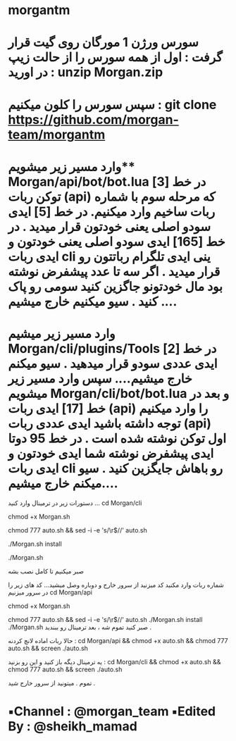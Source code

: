 # morgantm

سورس ورژن 1 مورگان روی گیت قرار گرفت
:
اول از همه سورس را از حالت زیپ در اورید :
unzip Morgan.zip
======================
 سپس سورس را کلون میکنیم :
git clone https://github.com/morgan-team/morgantm
======================
 وارد مسیر زیر میشویم**
Morgan/api/bot/bot.lua
در خط [3] توکن ربات (api) که مرحله سوم با شماره ربات ساخیم وارد میکنیم.
در خط [5] ایدی سودو اصلی یعنی خودتون قرار میدید .
در خط [165] ایدی سودو اصلی یعنی خودتون و ایدی ربات cli ینی ایدی تلگرام رباتتون رو قرار میدید . اگر سه تا عدد پیشفرض نوشته بود مال خودتونو جاگزین کنید سومی رو پاک کنید .
سیو میکنیم‌ خارج میشیم‌ ....
======================
 وارد مسیر زیر میشیم‌
Morgan/cli/plugins/Tools
در خط [2] ایدی عددی سودو قرار میدهید .
سیو میکنم‌ خارج میشیم‌....
سپس وارد مسیر زیر میشویم 
Morgan/cli/bot/bot.lua
و بعد در خط [17] ایدی ربات (api) را وارد میکنیم توجه داشته باشید ایدی عددی ربات (api) اول توکن نوشته شده است .
در خط 95 دوتا ایدی پیشفرض نوشته شما ایدی خودتون و ایدی ربات cli رو باهاش جایگزین کنید .
سیو میکنم‌ خارج میشیم‌....
======================
 دستورات زیر در ترمینال وارد کنید ...
cd Morgan/cli

chmod +x Morgan.sh

chmod 777 auto.sh && sed -i -e 's/\r$//' auto.sh

./Morgan.sh install 

 ./Morgan.sh

صبر میکنیم تا کامل نصب بشه 

شماره ربات وارد مکنید کد میزنید‌
از سرور خارج و دوباره وصل میشید...
کد های زیر را در سرور میزنیم 
cd Morgan/api

chmod +x Morgan.sh

chmod 777 auto.sh && sed -i -e 's/\r$//' auto.sh
./Morgan.sh install
./Morgan.sh
صبر کنید تموم شه ، بعد ترمینال رو ببندید .


حالا ربات اماده لانچ کردنه :
cd Morgan/api && chmod +x auto.sh && chmod 777 auto.sh && screen ./auto.sh

یه ترمینال دیگه باز کنید و این رو بزنید : 
cd Morgan/cli && chmod +x auto.sh && chmod 777 auto.sh && screen ./auto.sh 

تموم . میتونید از سرور خارج شید .

▪️Channel : @morgan_team
▪️Edited By : @sheikh_mamad
====================
